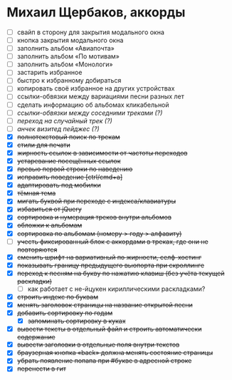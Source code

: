 Михаил Щербаков, аккорды
========================

  - [ ] свайп в сторону для закрытия модального окна
  - [ ] кнопка закрытия модального окна
  - [ ] заполнить альбом «Авиапочта»
  - [ ] заполнить альбом «По мотивам»
  - [ ] заполнить альбом «Монологи»
  - [ ] застарить избранное
  - [ ] быстро к избранному добираться
  - [ ] копировать своё избранное на других устройствах
  - [ ] ссылки-обвязки между вариациями песни разных лет
  - [ ] сделать информацию об альбомах кликабельной
  - [ ] _ссылки-обвязки между соседними треками (?)_
  - [ ] _переход на случайный трек (?)_
  - [ ] _анчек визитед пейджес (?)_
  - [X] ~~полнотекстовый поиск по трекам~~
  - [X] ~~стили для печати~~
  - [X] ~~жирность ссылок в зависимости от частоты переходов~~
  - [X] ~~устаревание посещённых ссылок~~
  - [X] ~~превью первой строки по наведению~~
  - [X] ~~исправить поведение [ctrl/cmd+a]~~
  - [X] ~~адаптировать под мобилки~~
  - [X] ~~тёмная тема~~
  - [X] ~~мигать буквой при переходе с индекса/клавиатуры~~
  - [X] ~~избавиться от jQuery~~
  - [X] ~~сортировка и нумерация треков внутри альбомов~~
  - [X] ~~обложки к альбомам~~
  - [X] ~~сортировка по альбомам (номеру > году > алфавиту)~~
  - [ ] ~~учесть фиксированный блок с аккордами в треках, где они не повторяются~~
  - [X] ~~сменить шрифт на вариативный по жирности, селф-хостинг~~
  - [X] ~~показывать границу предыдущего вьюпорта при скроллинге~~
  - [X] ~~переход к песням на букву по нажатию клавиш (без учёта текущей раскладки)~~
    - [ ] как работает с не-йцукен кириллическими раскладками?
  - [X] ~~строить индекс по буквам~~
  - [X] ~~менять заголовок страницы на название открытой песни~~
  - [X] ~~добавить сортировку по годам~~
    - [X] ~~запоминать сортировку в куках~~
  - [X] ~~вывести тексты в отдельный файл и строить автоматически содержание~~
  - [X] ~~вывести заголовки в отдельные поля внутри текстов~~
  - [X] ~~браузерная кнопка «back» должна менять состояние страницы~~
  - [X] ~~убрать появление попапа при #букве в адресной строке~~
  - [X] ~~перенести в гит~~
